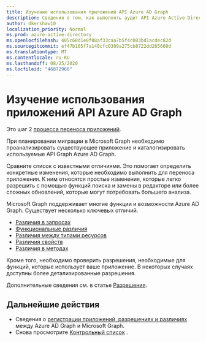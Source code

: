```yaml
---
title: Изучение использования приложений API Azure AD Graph
description: Сведения о том, как выполнять аудит API Azure Active Directory (Azure AD) для переноса приложения в API Microsoft Graph.
author: dkershaw10
localization_priority: Normal
ms.prod: azure-active-directory
ms.openlocfilehash: 405c68d1e0f88af33caa7b5f4c083bd1acdec82d
ms.sourcegitcommit: ef47b165f7a140cfc0309a275cb8722dd265660d
ms.translationtype: MT
ms.contentlocale: ru-RU
ms.lasthandoff: 08/25/2020
ms.locfileid: "46872966"
---
```

# <a name="examine-azure-ad-graph-apis-app-usage"></a>Изучение использования приложений API Azure AD Graph

Это шаг 2 [процесса переноса приложений](migrate-azure-ad-graph-planning-checklist.md).

При планировании миграции в Microsoft Graph необходимо проанализировать существующее приложение и каталогизировать используемые API Graph Azure AD Graph.

Сравните список с известными отличиями.  Это помогает определить конкретные изменения, которые необходимо выполнить для переноса приложения.  К ним относятся простые изменения, которые легко разрешить с помощью функций поиска и замены в редакторе или более сложных обновлений, которые могут потребовать большего анализа.

Microsoft Graph поддерживает многие функции и возможности Azure AD Graph.  Существует несколько ключевых отличий.

- [Различия в запросах](migrate-azure-ad-graph-request-differences.md)
- [Функциональные различия](migrate-azure-ad-graph-feature-differences.md)
- [Различия между типами ресурсов](migrate-azure-ad-graph-resource-differences.md)
- [Различия свойств](migrate-azure-ad-graph-property-differences.md)
- [Различия в методах](migrate-azure-ad-graph-method-differences.md)

Кроме того, необходимо проверить разрешения, необходимые для функций, которые использует ваше приложение.  В некоторых случаях доступны более детализированные разрешения.

Дополнительные сведения см. в статье [Разрешения](permissions-reference.md).

## <a name="next-steps"></a>Дальнейшие действия

- Сведения о [регистрации приложений, разрешениях и различиях](migrate-azure-ad-graph-app-registration.md) между Azure AD Graph и Microsoft Graph.
- Снова просмотрите [Контрольный список](migrate-azure-ad-graph-planning-checklist.md) .

